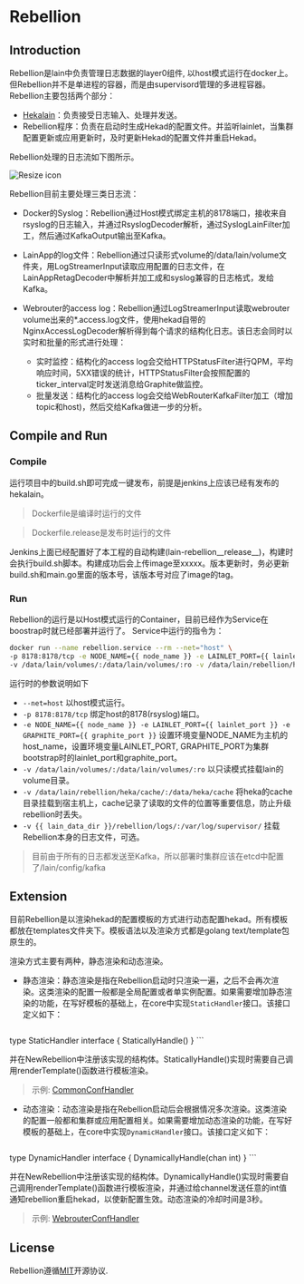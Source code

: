 # Rebellion
## Introduction
Rebellion是lain中负责管理日志数据的layer0组件, 以host模式运行在docker上。但Rebellion并不是单进程的容器，而是由supervisord管理的多进程容器。Rebellion主要包括两个部分：
- [Hekalain](https://github.com/laincloud/hekalain)：负责接受日志输入、处理并发送。
- Rebellion程序：负责在启动时生成Hekad的配置文件。并监听lainlet，当集群配置更新或应用更新时，及时更新Hekad的配置文件并重启Hekad。

Rebellion处理的日志流如下图所示。

![Resize icon](https://github.com/laincloud/rebellion/blob/master/log_flow.png)

Rebellion目前主要处理三类日志流：

- Docker的Syslog：Rebellion通过Host模式绑定主机的8178端口，接收来自rsyslog的日志输入，并通过RsyslogDecoder解析，通过SyslogLainFilter加工，然后通过KafkaOutput输出至Kafka。

- LainApp的log文件：Rebellion通过只读形式volume的/data/lain/volume文件夹，用LogStreamerInput读取应用配置的日志文件，在LainAppRetagDecoder中解析并加工成和syslog兼容的日志格式，发给Kafka。

- Webrouter的access log：Rebellion通过LogStreamerInput读取webrouter volume出来的*.access.log文件，使用hekad自带的NginxAccessLogDecoder解析得到每个请求的结构化日志。该日志会同时以实时和批量的形式进行处理：
  - 实时监控：结构化的access log会交给HTTPStatusFilter进行QPM，平均响应时间，5XX错误的统计，HTTPStatusFilter会按照配置的ticker_interval定时发送消息给Graphite做监控。
  - 批量发送：结构化的access log会交给WebRouterKafkaFilter加工（增加topic和host)，然后交给Kafka做进一步的分析。


## Compile and Run

### Compile
运行项目中的build.sh即可完成一键发布，前提是jenkins上应该已经有发布的hekalain。

> Dockerfile是编译时运行的文件

> Dockerfile.release是发布时运行的文件

Jenkins上面已经配置好了本工程的自动构建(lain-rebellion\_\_release\_\_)，构建时会执行build.sh脚本。构建成功后会上传image至xxxxx。版本更新时，务必更新build.sh和main.go里面的版本号，该版本号对应了image的tag。

### Run
Rebellion的运行是以Host模式运行的Container，目前已经作为Service在boostrap时就已经部署并运行了。
Service中运行的指令为：

```bash
docker run --name rebellion.service --rm --net="host" \
-p 8178:8178/tcp -e NODE_NAME={{ node_name }} -e LAINLET_PORT={{ lainlet_port }} -e GRAPHITE_PORT={{ graphite_port }} \
-v /data/lain/volumes/:/data/lain/volumes/:ro -v /data/lain/rebellion/heka/cache/:/data/heka/cache -v {{ lain_data_dir }}/rebellion/logs/:/var/log/supervisor/ {{ rebellion_image }}
```

运行时的参数说明如下
- ```--net=host``` 以host模式运行。
- ```-p 8178:8178/tcp``` 绑定host的8178(rsyslog)端口。
- ```-e NODE_NAME={{ node_name }} -e LAINLET_PORT={{ lainlet_port }} -e GRAPHITE_PORT={{ graphite_port }}``` 设置环境变量NODE_NAME为主机的host_name，设置环境变量LAINLET_PORT, GRAPHITE_PORT为集群bootstrap时的lainlet_port和graphite_port。
- ```-v /data/lain/volumes/:/data/lain/volumes/:ro``` 以只读模式挂载lain的volume目录。
- ```-v /data/lain/rebellion/heka/cache/:/data/heka/cache``` 将heka的cache目录挂载到宿主机上，cache记录了读取的文件的位置等重要信息，防止升级rebellion时丢失。
- ```-v {{ lain_data_dir }}/rebellion/logs/:/var/log/supervisor/``` 挂载Rebellion本身的日志文件，可选。

> 目前由于所有的日志都发送至Kafka，所以部署时集群应该在etcd中配置了/lain/config/kafka

## Extension

目前Rebellion是以渲染hekad的配置模板的方式进行动态配置hekad。所有模板都放在templates文件夹下。模板语法以及渲染方式都是golang text/template包原生的。

渲染方式主要有两种，静态渲染和动态渲染。

- 静态渲染：静态渲染是指在Rebellion启动时只渲染一遍，之后不会再次渲染。这类渲染的配置一般都是全局配置或者单实例配置。如果需要增加静态渲染的功能，在写好模板的基础上，在core中实现```StaticHandler```接口。该接口定义如下：

    ```go
type StaticHandler interface {
      StaticallyHandle()
}
    ```

  并在NewRebellion中注册该实现的结构体。StaticallyHandle()实现时需要自己调用renderTemplate()函数进行模板渲染。

  > 示例: [CommonConfHandler](http://github.com/laincloud/rebellion/blob/master/core/common.go)

- 动态渲染：动态渲染是指在Rebellion启动后会根据情况多次渲染。这类渲染的配置一般都和集群或应用配置相关。如果需要增加动态渲染的功能，在写好模板的基础上，在core中实现```DynamicHandler```接口。该接口定义如下：

    ```go
type DynamicHandler interface {
      DynamicallyHandle(chan int)
}
    ```

  并在NewRebellion中注册该实现的结构体。DynamicallyHandle()实现时需要自己调用renderTemplate()函数进行模板渲染，并通过给channel发送任意的int值通知rebellion重启hekad，以使新配置生效。动态渲染的冷却时间是3秒。

  > 示例: [WebrouterConfHandler](http://github.com/laincloud/rebellion/blob/master/core/webrouter.go)

## License
Rebellion遵循[MIT](https://github.com/laincloud/rebellion/blob/master/LICENSE)开源协议.
